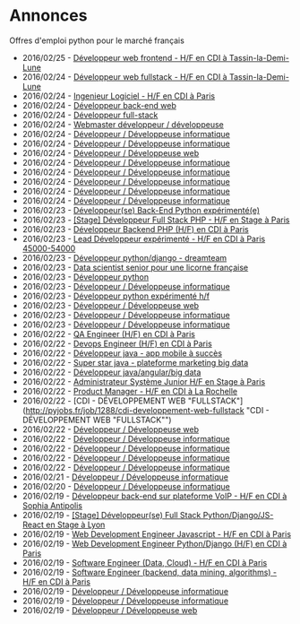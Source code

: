 # Annonces

Offres d'emploi python pour le marché français

* 2016/02/25 - [Développeur web frontend - H/F en CDI à Tassin-la-Demi-Lune](http://pyjobs.fr/job/1319/developpeur-web-frontend-h-f-en-cdi-a-tassin-la-demi-lune "Développeur web frontend - H/F en CDI à Tassin-la-Demi-Lune")
* 2016/02/24 - [Développeur web fullstack - H/F en CDI à Tassin-la-Demi-Lune](http://pyjobs.fr/job/1310/developpeur-web-fullstack-h-f-en-cdi-a-tassin-la-demi-lune "Développeur web fullstack - H/F en CDI à Tassin-la-Demi-Lune")
* 2016/02/24 - [Ingenieur Logiciel - H/F en CDI à Paris](http://pyjobs.fr/job/1309/ingenieur-logiciel-h-f-en-cdi-a-paris "Ingenieur Logiciel - H/F en CDI à Paris")
* 2016/02/24 - [Développeur back-end web](http://pyjobs.fr/job/1305/developpeur-back-end-web "Développeur back-end web")
* 2016/02/24 - [Développeur full-stack](http://pyjobs.fr/job/1304/developpeur-full-stack "Développeur full-stack")
* 2016/02/24 - [Webmaster développeur / développeuse](http://pyjobs.fr/job/1308/webmaster-developpeur-developpeuse "Webmaster développeur / développeuse")
* 2016/02/24 - [Développeur / Développeuse informatique](http://pyjobs.fr/job/1312/developpeur-developpeuse-informatique "Développeur / Développeuse informatique")
* 2016/02/24 - [Développeur / Développeuse informatique](http://pyjobs.fr/job/1316/developpeur-developpeuse-informatique "Développeur / Développeuse informatique")
* 2016/02/24 - [Développeur / Développeuse web](http://pyjobs.fr/job/1314/developpeur-developpeuse-web "Développeur / Développeuse web")
* 2016/02/24 - [Développeur / Développeuse informatique](http://pyjobs.fr/job/1318/developpeur-developpeuse-informatique "Développeur / Développeuse informatique")
* 2016/02/24 - [Développeur / Développeuse informatique](http://pyjobs.fr/job/1311/developpeur-developpeuse-informatique "Développeur / Développeuse informatique")
* 2016/02/24 - [Développeur / Développeuse informatique](http://pyjobs.fr/job/1317/developpeur-developpeuse-informatique "Développeur / Développeuse informatique")
* 2016/02/24 - [Développeur / Développeuse informatique](http://pyjobs.fr/job/1315/developpeur-developpeuse-informatique "Développeur / Développeuse informatique")
* 2016/02/24 - [Développeur / Développeuse informatique](http://pyjobs.fr/job/1313/developpeur-developpeuse-informatique "Développeur / Développeuse informatique")
* 2016/02/23 - [Développeur(se) Back-End Python expérimenté(e)](http://pyjobs.fr/job/1301/developpeur-se-back-end-python-experimente-e "Développeur(se) Back-End Python expérimenté(e)")
* 2016/02/23 - [[Stage] Développeur Full Stack PHP - H/F en Stage à Paris](http://pyjobs.fr/job/1299/stage-developpeur-full-stack-php-h-f-en-stage-a-paris "[Stage] Développeur Full Stack PHP - H/F en Stage à Paris")
* 2016/02/23 - [Développeur Backend PHP (H/F) en CDI à Paris](http://pyjobs.fr/job/1298/developpeur-backend-php-h-f-en-cdi-a-paris "Développeur Backend PHP (H/F) en CDI à Paris")
* 2016/02/23 - [Lead Développeur expérimenté - H/F en CDI à Paris 45000-54000](http://pyjobs.fr/job/1294/lead-developpeur-experimente-h-f-en-cdi-a-paris-45000-54000 "Lead Développeur expérimenté - H/F en CDI à Paris 45000-54000")
* 2016/02/23 - [Développeur python/django - dreamteam](http://pyjobs.fr/job/1291/developpeur-python-django-dreamteam "Développeur python/django - dreamteam")
* 2016/02/23 - [Data scientist senior pour une licorne française](http://pyjobs.fr/job/1293/data-scientist-senior-pour-une-licorne-francaise "Data scientist senior pour une licorne française")
* 2016/02/23 - [Développeur python](http://pyjobs.fr/job/1292/developpeur-python "Développeur python")
* 2016/02/23 - [Développeur / Développeuse informatique](http://pyjobs.fr/job/1306/developpeur-developpeuse-informatique "Développeur / Développeuse informatique")
* 2016/02/23 - [Développeur python expérimenté h/f](http://pyjobs.fr/job/1302/developpeur-python-experimente-h-f "Développeur python expérimenté h/f")
* 2016/02/23 - [Développeur / Développeuse web](http://pyjobs.fr/job/1307/developpeur-developpeuse-web "Développeur / Développeuse web")
* 2016/02/23 - [Développeur / Développeuse informatique](http://pyjobs.fr/job/1303/developpeur-developpeuse-informatique "Développeur / Développeuse informatique")
* 2016/02/23 - [Développeur / Développeuse informatique](http://pyjobs.fr/job/1300/developpeur-developpeuse-informatique "Développeur / Développeuse informatique")
* 2016/02/22 - [QA Engineer (H/F) en CDI à Paris](http://pyjobs.fr/job/1290/qa-engineer-h-f-en-cdi-a-paris "QA Engineer (H/F) en CDI à Paris")
* 2016/02/22 - [Devops Engineer (H/F) en CDI à Paris](http://pyjobs.fr/job/1289/devops-engineer-h-f-en-cdi-a-paris "Devops Engineer (H/F) en CDI à Paris")
* 2016/02/22 - [Développeur java - app mobile à succès](http://pyjobs.fr/job/1284/developpeur-java-app-mobile-a-succes "Développeur java - app mobile à succès")
* 2016/02/22 - [Super star java - plateforme marketing big data](http://pyjobs.fr/job/1285/super-star-java-plateforme-marketing-big-data "Super star java - plateforme marketing big data")
* 2016/02/22 - [Développeur java/angular/big data](http://pyjobs.fr/job/1283/developpeur-java-angular-big-data "Développeur java/angular/big data")
* 2016/02/22 - [Administrateur Système Junior H/F en Stage à Paris](http://pyjobs.fr/job/1281/administrateur-systeme-junior-h-f-en-stage-a-paris "Administrateur Système Junior H/F en Stage à Paris")
* 2016/02/22 - [Product Manager - H/F en CDI à La Rochelle](http://pyjobs.fr/job/1280/product-manager-h-f-en-cdi-a-la-rochelle "Product Manager - H/F en CDI à La Rochelle")
* 2016/02/22 - [CDI - DÉVELOPPEMENT WEB "FULLSTACK"](http://pyjobs.fr/job/1288/cdi-developpement-web-fullstack "CDI - DÉVELOPPEMENT WEB "FULLSTACK"")
* 2016/02/22 - [Développeur / Développeuse web](http://pyjobs.fr/job/1296/developpeur-developpeuse-web "Développeur / Développeuse web")
* 2016/02/22 - [Développeur / Développeuse informatique](http://pyjobs.fr/job/1286/developpeur-developpeuse-informatique "Développeur / Développeuse informatique")
* 2016/02/22 - [Développeur / Développeuse informatique](http://pyjobs.fr/job/1287/developpeur-developpeuse-informatique "Développeur / Développeuse informatique")
* 2016/02/22 - [Développeur / Développeuse informatique](http://pyjobs.fr/job/1282/developpeur-developpeuse-informatique "Développeur / Développeuse informatique")
* 2016/02/22 - [Développeur / Développeuse informatique](http://pyjobs.fr/job/1297/developpeur-developpeuse-informatique "Développeur / Développeuse informatique")
* 2016/02/21 - [Développeur / Développeuse informatique](http://pyjobs.fr/job/1295/developpeur-developpeuse-informatique "Développeur / Développeuse informatique")
* 2016/02/20 - [Développeur / Développeuse informatique](http://pyjobs.fr/job/1279/developpeur-developpeuse-informatique "Développeur / Développeuse informatique")
* 2016/02/19 - [Développeur back-end sur plateforme VoIP - H/F en CDI à Sophia Antipolis](http://pyjobs.fr/job/1278/developpeur-back-end-sur-plateforme-voip-h-f-en-cdi-a-sophia-antipolis "Développeur back-end sur plateforme VoIP - H/F en CDI à Sophia Antipolis")
* 2016/02/19 - [[Stage] Développeur(se) Full Stack Python/Django/JS-React en Stage à Lyon](http://pyjobs.fr/job/1206/stage-developpeur-se-full-stack-python-django-js-react-en-stage-a-lyon "[Stage] Développeur(se) Full Stack Python/Django/JS-React en Stage à Lyon")
* 2016/02/19 - [Web Development Engineer Javascript - H/F en CDI à Paris](http://pyjobs.fr/job/1197/web-development-engineer-javascript-h-f-en-cdi-a-paris "Web Development Engineer Javascript - H/F en CDI à Paris")
* 2016/02/19 - [Web Development Engineer Python/Django (H/F) en CDI à Paris](http://pyjobs.fr/job/1194/web-development-engineer-python-django-h-f-en-cdi-a-paris "Web Development Engineer Python/Django (H/F) en CDI à Paris")
* 2016/02/19 - [Software Engineer (Data, Cloud) - H/F en CDI à Paris](http://pyjobs.fr/job/1196/software-engineer-data-cloud-h-f-en-cdi-a-paris "Software Engineer (Data, Cloud) - H/F en CDI à Paris")
* 2016/02/19 - [Software Engineer (backend, data mining, algorithms) - H/F en CDI à Paris](http://pyjobs.fr/job/1195/software-engineer-backend-data-mining-algorithms-h-f-en-cdi-a-paris "Software Engineer (backend, data mining, algorithms) - H/F en CDI à Paris")
* 2016/02/19 - [Développeur / Développeuse informatique](http://pyjobs.fr/job/1275/developpeur-developpeuse-informatique "Développeur / Développeuse informatique")
* 2016/02/19 - [Développeur / Développeuse informatique](http://pyjobs.fr/job/1274/developpeur-developpeuse-informatique "Développeur / Développeuse informatique")
* 2016/02/19 - [Développeur / Développeuse web](http://pyjobs.fr/job/1273/developpeur-developpeuse-web "Développeur / Développeuse web")

